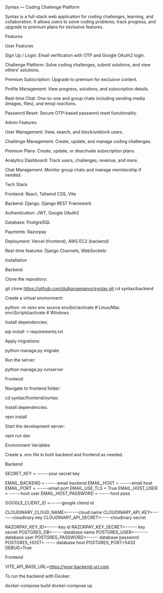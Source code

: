 Syntax — Coding Challenge Platform

Syntax is a full-stack web application for coding challenges, learning, and collaboration. It allows users to solve coding problems, track progress, and upgrade to premium plans for exclusive features.

Features

User Features

Sign Up / Login: Email verification with OTP and Google OAuth2 login.

Challenge Platform: Solve coding challenges, submit solutions, and view others’ solutions.

Premium Subscription: Upgrade to premium for exclusive content.

Profile Management: View progress, solutions, and subscription details.

Real-time Chat: One-to-one and group chats including sending media (images, files), and emoji reactions.

Password Reset: Secure OTP-based password reset functionality.

Admin Features

User Management: View, search, and block/unblock users.

Challenge Management: Create, update, and manage coding challenges.

Premium Plans: Create, update, or deactivate subscription plans.

Analytics Dashboard: Track users, challenges, revenue, and more.

Chat Management: Monitor group chats and manage membership if needed.

Tech Stack

Frontend: React, Tailwind CSS, Vite

Backend: Django, Django REST Framework

Authentication: JWT, Google OAuth2

Database: PostgreSQL

Payments: Razorpay

Deployment: Vercel (frontend), AWS EC2 (backend)

Real-time features: Django Channels, WebSockets

Installation

Backend

Clone the repository:

git clone https://github.com/dulkarsamanvn/syntax.git
cd syntax/backend


Create a virtual environment:

python -m venv env
source env/bin/activate  # Linux/Mac
env\Scripts\activate     # Windows


Install dependencies:

pip install -r requirements.txt


Apply migrations:

python manage.py migrate


Run the server:

python manage.py runserver

Frontend

Navigate to frontend folder:

cd syntax/frontend/syntax


Install dependencies:

npm install


Start the development server:

npm run dev

Environment Variables

Create a .env file in both backend and frontend as needed.

Backend

SECRET_KEY = ------your secret key

EMAIL_BACKEND = ------email backend
EMAIL_HOST = ------email host
EMAIL_PORT = ------email port
EMAIL_USE_TLS = True
EMAIL_HOST_USER = ------host user
EMAIL_HOST_PASSWORD = ------host pass  

GOOGLE_CLIENT_ID =------google cliend id

CLOUDINARY_CLOUD_NAME=------cloud name
CLOUDINARY_API_KEY=-------cloudinary key
CLOUDINARY_API_SECRET=-----cloudinary secret

RAZORPAY_KEY_ID=------key id
RAZORPAY_KEY_SECRET=------ key secret
POSTGRES_DB=------database name
POSTGRES_USER=------- database user
POSTGRES_PASSWORD=------ database password
POSTGRES_HOST= ----- database host
POSTGRES_PORT=5432
DEBUG=True

Frontend

VITE_API_BASE_URL=https://your-backend-url.com


To run the backend with Docker:

docker-compose build
docker-compose up